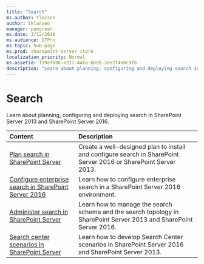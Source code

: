 ```yaml
---
title: "Search"
ms.author: tlarsen
author: tklarsen
manager: pamgreen
ms.date: 3/12/2018
ms.audience: ITPro
ms.topic: hub-page
ms.prod: sharepoint-server-itpro
localization_priority: Normal
ms.assetid: f39ef086-a317-44ba-b6db-3ee2f460c9fb
description: "Learn about planning, configuring and deploying search in SharePoint Server 2013 and SharePoint Server 2016."
---
```


# Search

Learn about planning, configuring and deploying search in SharePoint Server 2013 and SharePoint Server 2016.
  
|**Content**|**Description**|
|:-----|:-----|
|[Plan search in SharePoint Server](search-planning.md) <br/> |Create a well-designed plan to install and configure search in SharePoint Server 2016 or SharePoint Server 2013.  <br/> |
|[Configure enterprise search in SharePoint Server 2016](configure-search.md) <br/> |Learn how to configure enterprise search in a SharePoint Server 2016 environment.  <br/> |
|[Administer search in SharePoint Server](search-administration.md) <br/> |Learn how to manage the search schema and the search topology in SharePoint Server 2013 and SharePoint Server 2016.  <br/> |
|[Search center scenarios in SharePoint Server](search-center-scenarios.md) <br/> |Learn how to develop Search Center scenarios in SharePoint Server 2016 and SharePoint Server 2013.  <br/> |
   

